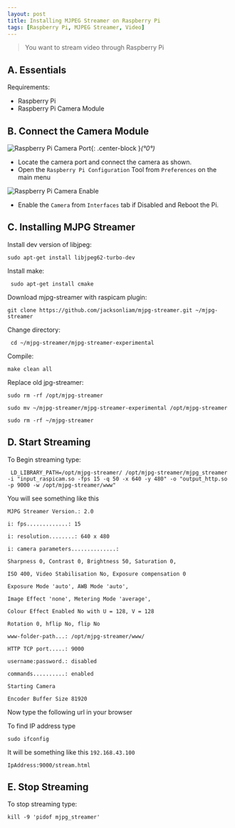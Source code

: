 ```yaml
---
layout: post
title: Installing MJPEG Streamer on Raspberry Pi
tags: [Raspberry Pi, MJPEG Streamer, Video]
---
```

>You want to stream video through Raspberry Pi


## A. Essentials

Requirements:

- Raspberry Pi
- Raspberry Pi Camera Module


## B. Connect the Camera Module


![Raspberry Pi Camera Port]({{site.url}}/images/raspb-camera-connection.png "Raspberry Pi Camera Port"){: .center-block }*(°0°)*

- Locate the camera port and connect the camera as shown.
- Open the `Raspberry Pi Configuration` Tool from `Preferences` on the main menu

![Raspberry Pi Camera Enable]({{site.url}}/images/raspi-camera-config.png "Raspberry Pi Camera Enable")

- Enable the `Camera` from `Interfaces` tab if Disabled and Reboot the Pi.


## C. Installing MJPG Streamer


Install dev version of libjpeg:


```
sudo apt-get install libjpeg62-turbo-dev
```


Install make:

```
 sudo apt-get install cmake
```


Download mjpg-streamer with raspicam plugin:


```
git clone https://github.com/jacksonliam/mjpg-streamer.git ~/mjpg-streamer
```


Change directory:


```
 cd ~/mjpg-streamer/mjpg-streamer-experimental
 ```


 Compile:


 ```
 make clean all
 ```

 Replace old jpg-streamer:


 ```
 sudo rm -rf /opt/mjpg-streamer

sudo mv ~/mjpg-streamer/mjpg-streamer-experimental /opt/mjpg-streamer

sudo rm -rf ~/mjpg-streamer
 ```


## D. Start Streaming


To Begin streaming type:


```
 LD_LIBRARY_PATH=/opt/mjpg-streamer/ /opt/mjpg-streamer/mjpg_streamer -i "input_raspicam.so -fps 15 -q 50 -x 640 -y 480" -o "output_http.so -p 9000 -w /opt/mjpg-streamer/www"
```


You will see something like this

```
MJPG Streamer Version.: 2.0

i: fps.............: 15

i: resolution........: 640 x 480

i: camera parameters..............:

Sharpness 0, Contrast 0, Brightness 50, Saturation 0,

ISO 400, Video Stabilisation No, Exposure compensation 0

Exposure Mode 'auto', AWB Mode 'auto',

Image Effect 'none', Metering Mode 'average',

Colour Effect Enabled No with U = 128, V = 128

Rotation 0, hflip No, flip No

www-folder-path...: /opt/mjpg-streamer/www/

HTTP TCP port.....: 9000

username:password.: disabled

commands..........: enabled

Starting Camera

Encoder Buffer Size 81920
```
Now type the following url in your browser

To find IP address type

```
sudo ifconfig
```

It will be something like this `192.168.43.100`
```
IpAddress:9000/stream.html
```

## E. Stop Streaming


To stop streaming type:


```
kill -9 'pidof mjpg_streamer'
```
